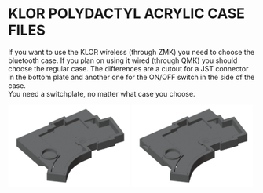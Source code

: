 # KLOR POLYDACTYL ACRYLIC CASE FILES 

If you want to use the KLOR wireless (through ZMK) you need to choose the bluetooth case. If you plan on using it wired (through QMK) you should choose the regular case. The differences are a cutout for a JST connector in the bottom plate and another one for the ON/OFF switch in the side of the case.\
You need a switchplate, no matter what case you choose.

[<img alt="polydactyl" width="49%" src="/case/docs/images/polydactyl_acryl.png" title="polydactyl" />](/case/acrylic/polydactyl/regular/)
[<img alt="polydactyl bluetooth" width="49%" src="/case/docs/images/polydactyl_acryl_ble.png" title="polydactyl bluetooth" />](/case/acrylic/polydactyl/bluetooth/)